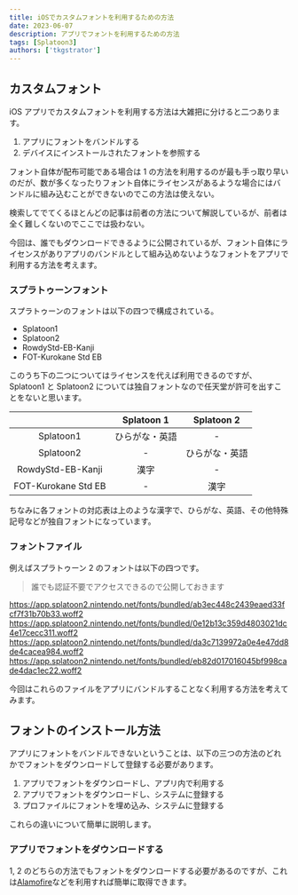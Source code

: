 ```yaml
---
title: iOSでカスタムフォントを利用するための方法
date: 2023-06-07
description: アプリでフォントを利用するための方法
tags: [Splatoon3]
authors: ['tkgstrator']
---
```


## カスタムフォント

iOS アプリでカスタムフォントを利用する方法は大雑把に分けると二つあります。

1. アプリにフォントをバンドルする
2. デバイスにインストールされたフォントを参照する

フォント自体が配布可能である場合は 1 の方法を利用するのが最も手っ取り早いのだが、数が多くなったりフォント自体にライセンスがあるような場合にはバンドルに組み込むことができないのでこの方法は使えない。

検索してでてくるほとんどの記事は前者の方法について解説しているが、前者は全く難しくないのでここでは扱わない。

今回は、誰でもダウンロードできるように公開されているが、フォント自体にライセンスがありアプリのバンドルとして組み込めないようなフォントをアプリで利用する方法を考えます。

### スプラトゥーンフォント

スプラトゥーンのフォントは以下の四つで構成されている。

- Splatoon1
- Splatoon2
- RowdyStd-EB-Kanji
- FOT-Kurokane Std EB

このうち下の二つについてはライセンスを代えば利用できるのですが、Splatoon1 と Splatoon2 については独自フォントなので任天堂が許可を出すことをないと思います。

|                     |   Splatoon 1   |   Splatoon 2   |
| :-----------------: | :------------: | :------------: |
|      Splatoon1      | ひらがな・英語 |       -        |
|      Splatoon2      |       -        | ひらがな・英語 |
|  RowdyStd-EB-Kanji  |      漢字      |       -        |
| FOT-Kurokane Std EB |       -        |      漢字      |

ちなみに各フォントの対応表は上のような漢字で、ひらがな、英語、その他特殊記号などが独自フォントになっています。

### フォントファイル

例えばスプラトゥーン 2 のフォントは以下の四つです。

> 誰でも認証不要でアクセスできるので公開しておきます

https://app.splatoon2.nintendo.net/fonts/bundled/ab3ec448c2439eaed33fcf7f31b70b33.woff2
https://app.splatoon2.nintendo.net/fonts/bundled/0e12b13c359d4803021dc4e17cecc311.woff2
https://app.splatoon2.nintendo.net/fonts/bundled/da3c7139972a0e4e47dd8de4cacea984.woff2
https://app.splatoon2.nintendo.net/fonts/bundled/eb82d017016045bf998cade4dac1ec22.woff2

今回はこれらのファイルをアプリにバンドルすることなく利用する方法を考えてみます。

## フォントのインストール方法

アプリにフォントをバンドルできないということは、以下の三つの方法のどれかでフォントをダウンロードして登録する必要があります。

1. アプリでフォントをダウンロードし、アプリ内で利用する
2. アプリでフォントをダウンロードし、システムに登録する
3. プロファイルにフォントを埋め込み、システムに登録する

これらの違いについて簡単に説明します。

### アプリでフォントをダウンロードする

1, 2 のどちらの方法でもフォントをダウンロードする必要があるのですが、これは[Alamofire](https://github.com/Alamofire/Alamofire)などを利用すれば簡単に取得できます。

